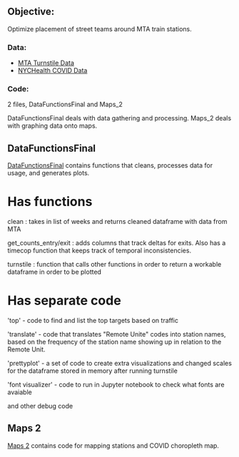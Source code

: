 ## Objective:
Optimize placement of street teams around MTA train stations. 

### Data:
- [MTA Turnstile Data](http://web.mta.info/developers/turnstile.html) 
- [NYCHealth COVID Data](https://github.com/nychealth/coronavirus-data)

### Code:

2 files, DataFunctionsFinal and Maps_2

DataFunctionsFinal deals with data gathering and processing. Maps_2 deals with graphing data onto maps.

## DataFunctionsFinal
[DataFunctionsFinal](https://github.com/adsweeney/metis_project_1/blob/master/DataFunctionsFinal.ipynb) contains functions that cleans, processes data for usage, and generates plots.

# Has functions 

clean : takes in list of weeks and returns cleaned dataframe with data from MTA

get_counts_entry/exit : adds columns that track deltas for exits. Also has a timecop function that keeps track of temporal inconsistencies.

turnstile : function that calls other functions in order to return a workable dataframe in order to be plotted

# Has separate code
'top'  - code to find and list the top targets based on traffic

'translate' - code that translates "Remote Unite" codes into station names, based on the frequency of the station name showing up in relation to the Remote Unit.

'prettyplot' - a set of code to create extra visualizations and changed scales for the dataframe stored in memory after running turnstile

'font visualizer' - code to run in Jupyter notebook to check what fonts are avaiable

and other debug code

## Maps 2
[Maps 2](https://github.com/adsweeney/metis_project_1/blob/master/Maps%202.ipynb) contains code for mapping stations and COVID choropleth map. 
